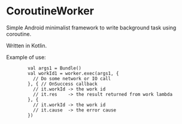 # CoroutineWorker

Simple Android minimalist framework to write background task
using coroutine.

Written in Kotlin.

Example of use:

            val args1 = Bundle()
            val workId1 = worker.exec(args1, {
              // Do some network or IO call 
            }, { // OnSuccess callback
              // it.workId -> the work id
              // it.res    -> the result returned from work lambda
            }, {
              // it.workId -> the work id
              // it.cause  -> the error cause
            })

